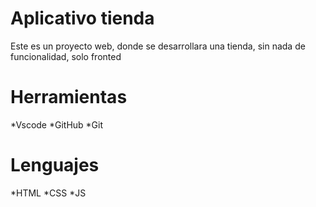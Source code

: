 # Aplicativo tienda
Este es un proyecto web, donde se desarrollara una tienda, sin nada de funcionalidad, solo fronted

# Herramientas
*Vscode
*GitHub
*Git

# Lenguajes
*HTML
*CSS
*JS
